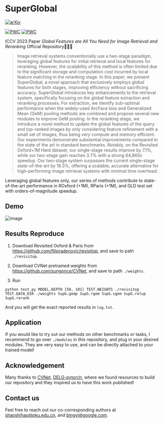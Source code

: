 # SuperGlobal

[![arXiv](https://img.shields.io/badge/arXiv-Paper-<COLOR>.svg)](https://arxiv.org/abs/2308.06954)



[![PWC](https://img.shields.io/endpoint.svg?url=https://paperswithcode.com/badge/global-features-are-all-you-need-for-image/image-retrieval-on-roxford-hard)](https://paperswithcode.com/sota/image-retrieval-on-roxford-hard?p=global-features-are-all-you-need-for-image)
[![PWC](https://img.shields.io/endpoint.svg?url=https://paperswithcode.com/badge/global-features-are-all-you-need-for-image/image-retrieval-on-rparis-hard)](https://paperswithcode.com/sota/image-retrieval-on-rparis-hard?p=global-features-are-all-you-need-for-image)



ICCV 2023 Paper *Global Features are All You Need for Image Retrieval and Reranking* Official Repository🚀🚀🚀


> Image retrieval systems conventionally use a two-stage paradigm, leveraging global features for initial retrieval and local features for
> reranking. However, the scalability of this method is often limited due to the significant storage and computation cost incurred by local
> feature matching in the reranking stage. In this paper, we present SuperGlobal, a novel approach that exclusively employs global features
> for both stages, improving efficiency without sacrificing accuracy. SuperGlobal introduces key enhancements to the retrieval system,
> specifically focusing on the global feature extraction and reranking processes. For extraction, we identify sub-optimal performance when the
> widely-used ArcFace loss and Generalized Mean (GeM) pooling methods are combined and propose several new modules to improve GeM pooling. In
> the reranking stage, we introduce a novel method to update the global features of the query and top-ranked images by only considering
> feature refinement with a small set of images, thus being very compute and memory efficient. Our experiments demonstrate substantial
> improvements compared to the state of the art in standard benchmarks. Notably, on the Revisited Oxford+1M Hard dataset, our single-stage
> results improve by 7.1%, while our two-stage gain reaches 3.7% with a strong 64,865x speedup. Our two-stage system surpasses the current
> single-stage state-of-the-art by 16.3%, offering a scalable, accurate alternative for high-performing image retrieval systems with minimal
> time overhead.


Leveraging global features only, our series of methods contribute to state-of-the-art performance in ROxford (+1M), RParis (+1M), and GLD test set with orders-of-magnitude speedup.

## Demo

![image](https://github.com/ShihaoShao-GH/SuperGlobal/blob/main/demo.gif)

## Results Reproduce

1) Download Revisited Oxford & Paris from https://github.com/filipradenovic/revisitop, and
save to path `./revisitop`.

2) Download CVNet pretrained weights from https://github.com/sungonce/CVNet, and save to path `./weights`.

3) Run 

`python test.py MODEL.DEPTH [50, 101] TEST.WEIGHTS ./revisitop TEST.DATA_DIR ./weights
SupG.gemp SupG.rgem SupG.sgem SupG.relup SupG.rerank`

And you will get the exact reported results in `log.txt`.

## Application

If you would like to try out our methods on other benchmarks or tasks, 
I recommend to go over `./modules` in this repository, and plug in your desired 
modules. They are very easy to use, and can be directly attached to your trained model!

## Acknowledgement

Many thanks to [CVNet](https://github.com/sungonce/CVNet), [DELG-pytorch](https://github.com/feymanpriv/DELG),
where we found resources to build our repository 
and they inspired us to have this work published!

## Contact us

Feel free to reach out our co-corresponding authors at shaoshihao@pku.edu.cn, and bingyi@google.com.
